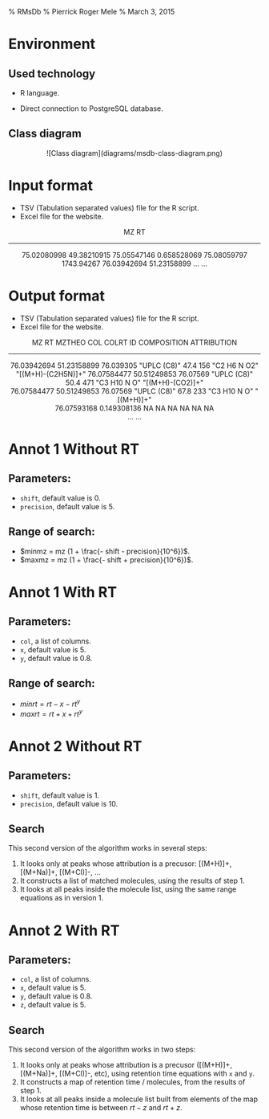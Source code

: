 % RMsDb
% Pierrick Roger Mele
% March 3, 2015

# Environment

## Used technology

 * R language.

 * Direct connection to PostgreSQL database.

## Class diagram

<center>![Class diagram](diagrams/msdb-class-diagram.png)</center>

# Input format

 * TSV (Tabulation separated values) file for the R script.
 * Excel file for the website.

<center>
<!-- The empty column is here to insert some space between the two columns. -->

MZ                      RT
--------------  -----   ---------------
75.02080998             49.38210915
75.05547146             0.658528069
75.08059797             1743.94267
76.03942694             51.23158899
...                     ...

</center>

# Output format

 * TSV (Tabulation separated values) file for the R script.
 * Excel file for the website.

<center>
<!-- The empty column is here to insert some space between the two columns. -->

MZ	                    RT	                MZTHEO	    COL	        COLRT	ID	COMPOSITION	    ATTRIBUTION	      
--------------  -----   ---------------     ----------  ----------- -----   --- ------------    ------------------
76.03942694	            51.23158899	        76.039305	"UPLC (C8)"	47.4	156	"C2 H6 N O2"	"[(M+H)-(C2H5N)]+" 
76.07584477	            50.51249853	        76.07569	"UPLC (C8)"	50.4	471	"C3 H10 N O"	"[(M+H)-(CO2)]+"   
76.07584477	            50.51249853	        76.07569	"UPLC (C8)"	67.8	233	"C3 H10 N O"	"[(M+H)]+"	       
76.07593168	            0.149308136	        NA	        NA	        NA	    NA	NA	            NA	               
...                     ...

</center>

# Annot 1 Without RT

## Parameters:

 * `shift`, default value is 0.
 * `precision`, default value is 5.

## Range of search:

 * $minmz = mz (1 + \frac{- shift - precision}{10^6})$.
 * $maxmz = mz (1 + \frac{- shift + precision}{10^6})$.

# Annot 1 With RT

## Parameters:

 * `col`, a list of columns.
 * `x`, default value is 5.
 * `y`, default value is 0.8.

## Range of search:

 * $minrt = rt - x - rt^y$
 * $maxrt = rt + x + rt^y$

# Annot 2 Without RT

## Parameters:

 * `shift`, default value is 1.
 * `precision`, default value is 10.

## Search

This second version of the algorithm works in several steps:

 1. It looks only at peaks whose attribution is a precusor: [(M+H)]+, [(M+Na)]+, [(M+Cl)]-, ...
 2. It constructs a list of matched molecules, using the results of step 1.
 3. It looks at all peaks inside the molecule list, using the same range equations as in version 1.

# Annot 2 With RT

## Parameters:

 * `col`, a list of columns.
 * `x`, default value is 5.
 * `y`, default value is 0.8.
 * `z`, default value is 5.

## Search

This second version of the algorithm works in two steps:

 1. It looks only at peaks whose attribution is a precusor ([(M+H)]+, [(M+Na)]+, [(M+Cl)]-, etc), using retention time equations with `x` and `y`.
 2. It constructs a map of retention time / molecules, from the results of step 1.
 3. It looks at all peaks inside a molecule list built from elements of the map whose retention time is between $rt - z$ and $rt + z$.
